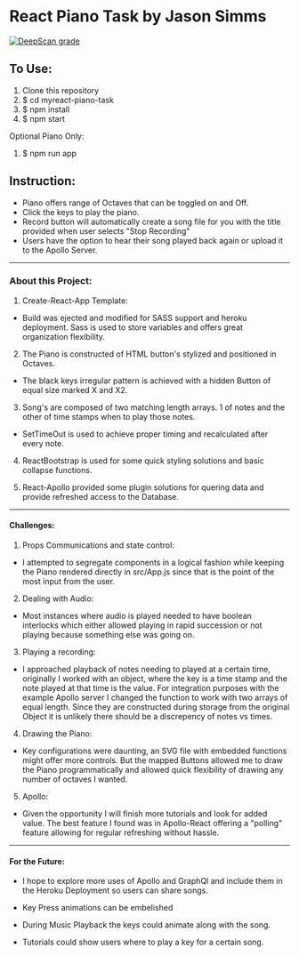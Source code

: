 # React Piano Task by Jason Simms

[![DeepScan grade](https://deepscan.io/api/teams/2472/projects/3588/branches/31874/badge/grade.svg)](https://deepscan.io/dashboard#view=project&tid=2472&pid=3588&bid=31874)

## To Use:

1.  Clone this repository
2.  $ cd myreact-piano-task
3.  $ npm install
4.  $ npm start

Optional Piano Only:

1.  $ npm run app


## Instruction:
- Piano offers range of Octaves that can be toggled on and Off.
- Click the keys to play the piano.
- Record button will automatically create a song file for you with the title provided when user selects "Stop Recording"
- Users have the option to hear their song played back again or upload it to the Apollo Server.

------
### About this Project:
1. Create-React-App Template:
- Build was ejected and modified for SASS support and heroku deployment. Sass is used to store variables and offers great organization flexibility.

2. The Piano is constructed of HTML button's stylized and positioned in Octaves.  
- The black keys irregular pattern is achieved with a hidden Button of equal size marked X and X2.

3. Song's are composed of two matching length arrays. 1 of notes and the other of time stamps when to play those notes.  
- SetTimeOut is used to achieve proper timing and recalculated after every note.

4. ReactBootstrap is used for some quick styling solutions and basic collapse functions.

5. React-Apollo provided some plugin solutions for quering data and provide refreshed access to the Database.

------
#### Challenges:
1. Props Communications and state control:
- I attempted to segregate components in a logical fashion while keeping the Piano rendered directly in src/App.js since that is the point of the most input from the user.

2. Dealing with Audio:
- Most instances where audio is played needed to have boolean interlocks which either allowed playing in rapid succession or not playing because something else was going on.

3. Playing a recording:
- I approached playback of notes needing to played at a certain time, originally I worked with an object, where the key is a time stamp and the note played at that time is the value.  For integration purposes with the example Apollo server I changed the function to work with two arrays of equal length. Since they are constructed during storage from the original Object it is unlikely there should be a discrepency of notes vs times.

4. Drawing the Piano:
- Key configurations were daunting, an SVG file with embedded functions might offer more controls.  But the mapped Buttons allowed me to draw the Piano programmatically and allowed quick flexibility of drawing any number of octaves I wanted.

5. Apollo:
- Given the opportunity I will finish more tutorials and look for added value.  The best feature I found was in Apollo-React offering a "polling" feature allowing for regular refreshing without hassle.

------
#### For the Future:
- I hope to explore more uses of Apollo and GraphQl and include them in the Heroku Deployment so users can share songs.

- Key Press animations can be embelished

- During Music Playback the keys could animate along with the song.

- Tutorials could show users where to play a key for a certain song.



